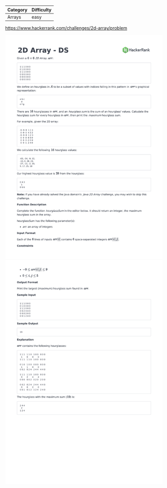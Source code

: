 | Category | Difficulty |
| -------- | ---------- |
| Arrays   | easy       |

https://www.hackerrank.com/challenges/2d-array/problem

![Description Part 1](./Description1.png)
![Description Part 2](./Description2.png)

